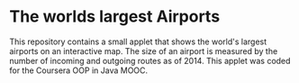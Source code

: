 # The worlds largest Airports

This repository contains a small applet that shows the world's largest airports on an interactive map. The size of an airport is measured by the number of incoming and outgoing routes as of 2014. This applet was coded for the Coursera OOP in Java MOOC.

